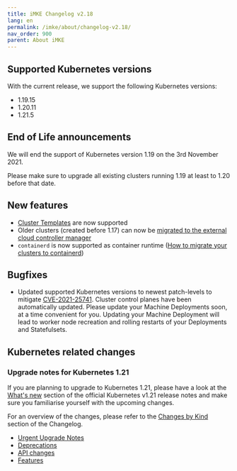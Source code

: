 ```yaml
---
title: iMKE Changelog v2.18
lang: en
permalink: /imke/about/changelog-v2.18/
nav_order: 900
parent: About iMKE
---
```


## Supported Kubernetes versions

With the current release, we support the following Kubernetes versions:

* 1.19.15
* 1.20.11
* 1.21.5

## End of Life announcements

We will end the support of Kubernetes version 1.19 on the 3rd November 2021.

Please make sure to upgrade all existing clusters running 1.19 at least to 1.20 before that date.

## New features

* [Cluster Templates](/imke/clusterlifecycle/clustertemplates/) are now supported
* Older clusters (created before 1.17) can now be [migrated to the external cloud controller manager](../../clusterlifecycle/clustermigrations/externalcloudprovider)
* `containerd` is now supported as container runtime ([How to migrate your clusters to containerd](/imke/clusterlifecycle/clustermigrations/containerruntimeengine/))

## Bugfixes

* Updated supported Kubernetes versions to newest patch-levels to mitigate [CVE-2021-25741](https://github.com/kubernetes/kubernetes/issues/104980). Cluster control planes have been automatically updated. Please update your Machine Deployments soon, at a time convenient for you. Updating your Machine Deployment will lead to worker node recreation and rolling restarts of your Deployments and Statefulsets.

## Kubernetes related changes

### Upgrade notes for Kubernetes 1.21

If you are planning to upgrade to Kubernetes 1.21, please have a look at the [What's new](https://github.com/kubernetes/kubernetes/blob/master/CHANGELOG/CHANGELOG-1.21.md#whats-new-major-themes) section of the official Kubernetes v1.21 release notes and make sure you familiarise yourself with the upcoming changes.

For an overview of the changes, please refer to the [Changes by Kind](https://github.com/kubernetes/kubernetes/blob/master/CHANGELOG/CHANGELOG-1.21.md#changes-by-kind-2) section of the Changelog.

* [Urgent Upgrade Notes](https://github.com/kubernetes/kubernetes/blob/master/CHANGELOG/CHANGELOG-1.21.md#urgent-upgrade-notes)
* [Deprecations](https://github.com/kubernetes/kubernetes/blob/master/CHANGELOG/CHANGELOG-1.21.md#deprecation)
* [API changes](https://github.com/kubernetes/kubernetes/blob/master/CHANGELOG/CHANGELOG-1.21.md#api-change-1)
* [Features](https://github.com/kubernetes/kubernetes/blob/master/CHANGELOG/CHANGELOG-1.21.md#feature-2)

